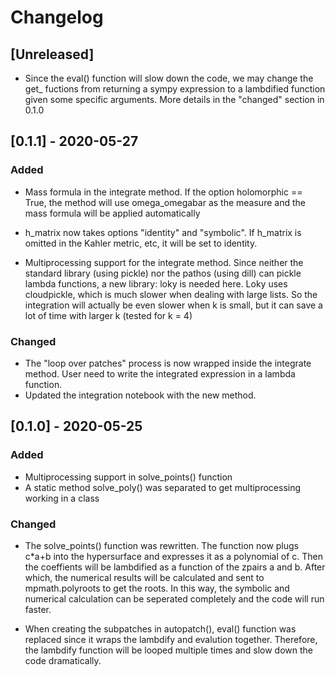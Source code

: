 # Changelog

## [Unreleased]
- Since the eval() function will slow down the code, we may change the get_ fuctions from returning a sympy expression to a lambdified function given some specific arguments. More details in the "changed" section in 0.1.0
  
## [0.1.1] - 2020-05-27
### Added
- Mass formula in the integrate method. If the option holomorphic == True, the method will use omega_omegabar as the measure and the mass formula will be applied automatically

- h\_matrix now takes options "identity" and "symbolic". If h\_matrix is omitted in the Kahler metric, etc, it will be set to identity.

- Multiprocessing support for the integrate method. Since neither the standard library (using pickle) nor the pathos (using dill) can pickle lambda functions, a new library: loky is needed here. Loky uses cloudpickle, which is much slower when dealing with large lists. So the integration will actually be even slower when k is small, but it can save a lot of time with larger k (tested for k = 4)  

### Changed
- The "loop over patches" process is now wrapped inside the integrate method. User need to write the integrated expression in a lambda function.
- Updated the integration notebook with the new method.

## [0.1.0] - 2020-05-25
### Added
- Multiprocessing support in solve_points() function
- A static method solve_poly() was separated to get multiprocessing working in a class

### Changed
- The solve_points() function was rewritten. The function now plugs c*a+b into the hypersurface and expresses it as a polynomial of c. Then the coeffients will be lambdified as a function of the zpairs a and b. After which, the numerical results will be calculated and sent to mpmath.polyroots to get the roots. In this way, the symbolic and numerical calculation can be seperated completely and the code will run faster.

- When creating the subpatches in autopatch(), eval() function was replaced since it wraps the lambdify and evalution together. Therefore, the lambdify function will be looped multiple times and slow down the code dramatically.

